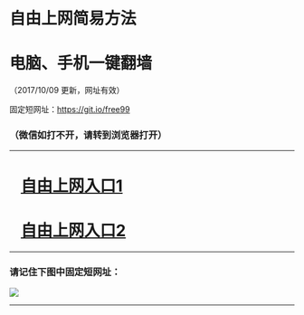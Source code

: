 ﻿# 自由上网简易方法

# 电脑、手机一键翻墙

（2017/10/09 更新，网址有效）

固定短网址：https://git.io/free99

### （微信如打不开，请转到浏览器打开）


***





# &nbsp;&nbsp; <a href="http://ft323121819.fwq-tz-1001.info/fwqtz01.html?t=100900121439 " target="_blank">自由上网入口1</a>
# &nbsp;&nbsp; <a href="http://ft2283618327.fwq-tz-1002.info/fwqtz02.html?t=100900123255 " target="_blank">自由上网入口2</a>
***

### 请记住下图中固定短网址：

<img src="https://s3-us-west-2.amazonaws.com/fwq-1001/yjfq-20170905okok.png" /> 


***

